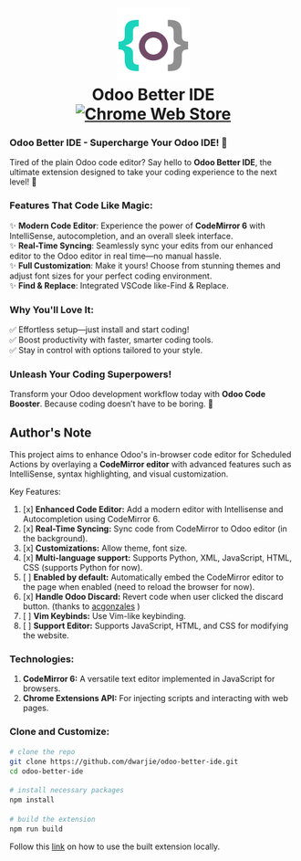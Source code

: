 <h1 align="center" style="border-bottom: 0px;">
    <img src="images/icon-128.png"/>
    <div>Odoo Better IDE</div>
    <div>
        <a href="https://chromewebstore.google.com/detail/odoo-better-ide/gdgcmoimojllogljdillajcgdgecfknd">
            <img src="https://img.shields.io/chrome-web-store/v/jllbemjkkabaohnjcnajhflahlkehmlf.svg?label=Chrome&color=1a73e8" alt="Chrome Web Store">
        </a>
    </div>
</h1>

### **Odoo Better IDE - Supercharge Your Odoo IDE!** 🚀

Tired of the plain Odoo code editor? Say hello to **Odoo Better IDE**, the ultimate extension designed to take your coding experience to the next level! 🎉

### **Features That Code Like Magic:**
✨ **Modern Code Editor**: Experience the power of **CodeMirror 6** with IntelliSense, autocompletion, and an overall sleek interface.  
✨ **Real-Time Syncing**: Seamlessly sync your edits from our enhanced editor to the Odoo editor in real time—no manual hassle.  
✨ **Full Customization**: Make it yours! Choose from stunning themes and adjust font sizes for your perfect coding environment.  
✨ **Find & Replace**: Integrated VSCode like-Find & Replace.  

### **Why You'll Love It:**
✅ Effortless setup—just install and start coding!  
✅ Boost productivity with faster, smarter coding tools.  
✅ Stay in control with options tailored to your style.  

### **Unleash Your Coding Superpowers!**  
Transform your Odoo development workflow today with **Odoo Code Booster**. Because coding doesn’t have to be boring. 🌟

## Author's Note
This project aims to enhance Odoo's in-browser code editor for Scheduled Actions by overlaying a **CodeMirror editor** with advanced features such as IntelliSense, syntax highlighting, and visual customization.

Key Features:
1. [x] **Enhanced Code Editor:** Add a modern editor with Intellisense and Autocompletion using CodeMirror 6.
2. [x] **Real-Time Syncing:** Sync code from CodeMirror to Odoo editor (in the background).
3. [x] **Customizations:** Allow theme, font size.
4. [x] **Multi-language support:** Supports Python, XML, JavaScript, HTML, CSS (supports Python for now).
5. [ ] **Enabled by default:** Automatically embed the CodeMirror editor to the page when enabled (need to reload the browser for now).
6. [x] **Handle Odoo Discard:** Revert code when user clicked the discard button. (thanks to [acgonzales](https://github.com/acgonzales) )
6. [ ] **Vim Keybinds:** Use Vim-like keybinding.
4. [ ] **Support Editor:** Supports JavaScript, HTML, and CSS for modifying the website.

### Technologies:
1. **CodeMirror 6:** A versatile text editor implemented in JavaScript for browsers.
2. **Chrome Extensions API:** For injecting scripts and interacting with web pages.

### Clone and Customize:
```bash
# clone the repo
git clone https://github.com/dwarjie/odoo-better-ide.git
cd odoo-better-ide

# install necessary packages
npm install

# build the extension
npm run build
```
Follow this [link](https://developer.chrome.com/docs/extensions/get-started/tutorial/hello-world#load-unpacked) on how to use the built extension locally.
